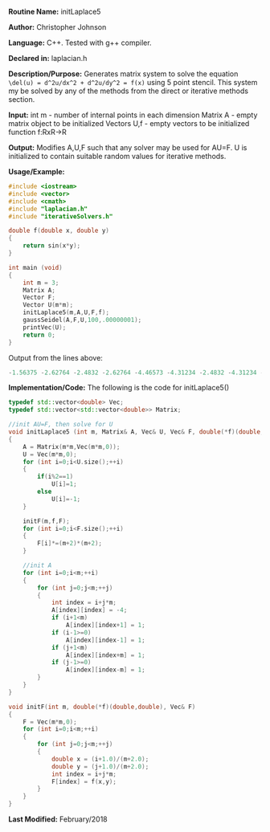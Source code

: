 **Routine Name:** initLaplace5

**Author:** Christopher Johnson

**Language:** C++. Tested with g++ compiler.

**Declared in:** laplacian.h

**Description/Purpose:**
Generates matrix system to solve the equation `\del(u) = d^2u/dx^2 + d^2u/dy^2 = f(x)` using 5 point stencil. This system my be solved by any of the methods from the direct or iterative methods section.

**Input:**
int m - number of internal points in each dimension
Matrix A - empty matrix object to be initialized
Vectors U,f - empty vectors to be initialized
function f:RxR->R

**Output:**
Modifies A,U,F such that any solver may be used for AU=F. U is initialized to contain suitable random values for iterative methods.

**Usage/Example:**

```C++
#include <iostream>
#include <vector>
#include <cmath>
#include "laplacian.h"
#include "iterativeSolvers.h"

double f(double x, double y)
{
	return sin(x*y);
}

int main (void)
{
	int m = 3;
	Matrix A;
	Vector F;
	Vector U(m*m);
	initLaplace5(m,A,U,F,f);
	gaussSeidel(A,F,U,100,.00000001);
	printVec(U);
	return 0;
}
```
Output from the lines above:
```c++
-1.56375 -2.62764 -2.4832 -2.62764 -4.46573 -4.31234 -2.4832 -4.31234 -4.35789
```


**Implementation/Code:** The following is the code for initLaplace5()
```c++
typedef std::vector<double> Vec;
typedef std::vector<std::vector<double>> Matrix;

//init AU=F, then solve for U
void initLaplace5 (int m, Matrix& A, Vec& U, Vec& F, double(*f)(double,double))
{
	A = Matrix(m*m,Vec(m*m,0));
	U = Vec(m*m,0);
	for (int i=0;i<U.size();++i)
	{
		if(i%2==1)
			U[i]=1;
		else
			U[i]=-1;
	}

	initF(m,f,F);
	for (int i=0;i<F.size();++i)
	{
		F[i]*=(m+2)*(m+2);
	}

	//init A
	for (int i=0;i<m;++i)
	{
		for (int j=0;j<m;++j)
		{
			int index = i+j*m;
			A[index][index] = -4;
			if (i+1<m)
				A[index][index+1] = 1;
			if (i-1>=0)
				A[index][index-1] = 1;
			if (j+1<m)
				A[index][index+m] = 1;
			if (j-1>=0)
				A[index][index-m] = 1;
		}
	}
}

void initF(int m, double(*f)(double,double), Vec& F)
{
	F = Vec(m*m,0);
	for (int i=0;i<m;++i)
	{
		for (int j=0;j<m;++j)
		{
			double x = (i+1.0)/(m+2.0);
			double y = (j+1.0)/(m+2.0);
			int index = i+j*m;
			F[index] = f(x,y);
		}
	}
}
```
**Last Modified:** February/2018

